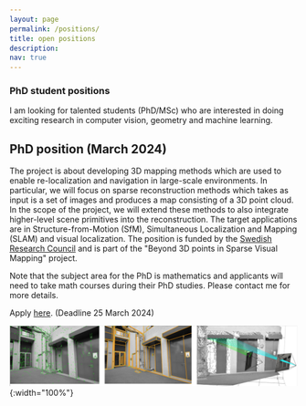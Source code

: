 ```yaml
---
layout: page
permalink: /positions/
title: open positions
description:
nav: true
---
```


### PhD student positions
I am looking for talented students (PhD/MSc) who are interested in doing exciting research in computer vision, geometry and machine learning.


## PhD position (March 2024)
The project is about developing 3D mapping methods which are used to enable re-localization and navigation in large-scale environments. In particular, we will focus on sparse reconstruction methods which takes as input is a set of images and produces a map consisting of a 3D point cloud.  In the scope of the project, we will extend these methods to also integrate higher-level scene primitives into the reconstruction. The target applications are in Structure-from-Motion (SfM), Simultaneous Localization and Mapping (SLAM) and visual localization. The position is funded by the [Swedish Research Council](https://www.vr.se/english.html) and is part of the "Beyond 3D points in Sparse Visual Mapping" project.



Note that the subject area for the PhD is mathematics and applicants will need to take math courses during their PhD studies. Please contact me for more details.

Apply [here](https://lu.varbi.com/en/what:job/jobID:703076/). (Deadline 25 March 2024)

![Project teaser image](/assets/img/vr24_teaser.png){:width="100%"}
